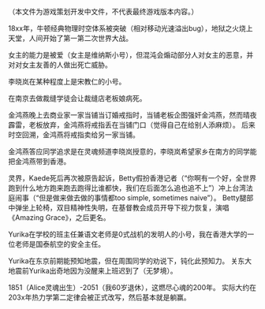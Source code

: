 （本文件为游戏策划开发中文件，不代表最终游戏版本内容。）

18xx年，牛顿经典物理时空体系被突破（相对移动光速溢出bug），地狱之火烧上天堂，人间开始了第一第二次世界大战。

女主的能力是被爱（女主是维纳斯小号），但混沌会煽动部分人对女主的恶意，并对对女主友善的人做出死亡威胁。

李晓岚在某种程度上是宋教仁的小号。

在南京去做裁缝学徒会让裁缝店老板娘病死。

金鸿燕晚上去商业家一家当铺当订婚戒指时，当铺老板企图强奸金鸿燕，然而晴夜霹雷，老板放弃，金鸿燕将戒指丢在当铺门口（觉得自己在给别人添麻烦）。
后来时空回溯，金鸿燕将戒指卖给另一家当铺。

金鸿燕答应同学追求是在灵魂频道李晓岚授意的，李晓岚希望家乡在南方的同学能把金鸿燕带到香港。

灵界，Kaede死后再次被原告起诉，Betty假扮香港记者（“你啊有一个好，全世界跑到什么地方跑来跑去跑得比谁都快，我们在后面怎么追也追不上”）冲上台湾法庭闹事（“但是做来做去做的事情都too simple, sometimes naive”）。
Betty腿部中弹坐上轮椅，双目精神性失明，在基督教会成员开导下视力恢复，演唱《Amazing Grace》，之后更名。

Yurika在学校的班主任兼语文老师是0式战机的发明人的小号，我在香港大学的一位老师是国泰航空的安全主任。

Yurika在东京前期能预知地震，但在周围同学的劝说下，钝化此预知力。
关东大地震前Yurika出奇地因为没醒来上班迟到了（无梦境）。

1851（Alice灵魂出生）-2051（我60岁退休），这燃尽心魂的200年。
实际大约在203x年热力学第二定律会被正式改写，然后基本就是躺赢。
